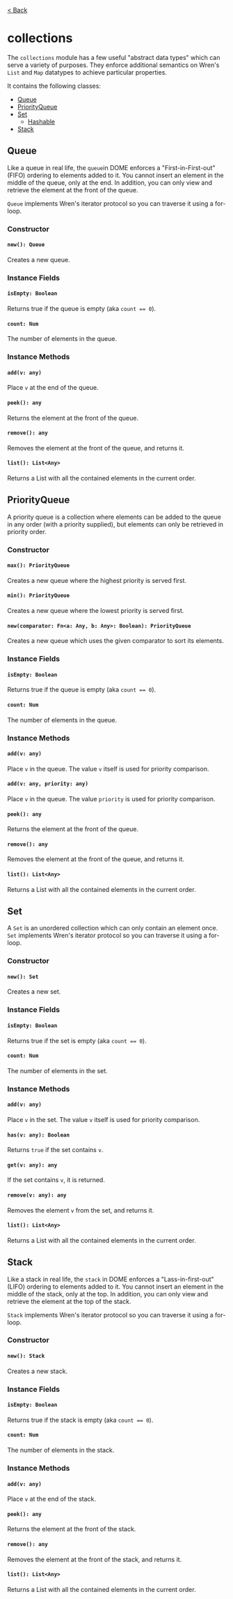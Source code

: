 [< Back](.)

# collections

The `collections` module has a few useful "abstract data types" which can serve a variety of purposes.
They enforce additional semantics on Wren's `List` and `Map` datatypes to achieve particular properties.

It contains the following classes:

- [Queue](#queue)
- [PriorityQueue](#priorityqueue)
- [Set](#set)
  - [Hashable](#hashable)
- [Stack](#stack)


## Queue

Like a queue in real life, the `queue`in DOME enforces a "First-in-First-out" (FIFO) ordering to elements added to it.
You cannot insert an element in the middle of the queue, only at the end. In addition, you can only view and retrieve 
the element at the front of the queue.

`Queue` implements Wren's iterator protocol so you can traverse it using a for-loop.

### Constructor

#### `new(): Queue`
Creates a new queue.

### Instance Fields
#### `isEmpty: Boolean`
Returns true if the queue is empty (aka `count == 0`).

#### `count: Num`
The number of elements in the queue.

### Instance Methods
#### `add(v: any)`
Place `v` at the end of the queue.
#### `peek(): any`
Returns the element at the front of the queue.
#### `remove(): any`
Removes the element at the front of the queue, and returns it.
#### `list(): List<Any>`
Returns a List with all the contained elements in the current order.

## PriorityQueue

A priority queue is a collection where elements can be added to the queue in any order (with a priority supplied), 
but elements can only be retrieved in priority order.

### Constructor

#### `max(): PriorityQueue`
Creates a new queue where the highest priority is served first.
#### `min(): PriorityQueue`
Creates a new queue where the lowest priority is served first.

#### `new(comparator: Fn<a: Any, b: Any>: Boolean): PriorityQueue`
Creates a new queue which uses the given comparator to sort its elements.

### Instance Fields
#### `isEmpty: Boolean`
Returns true if the queue is empty (aka `count == 0`).

#### `count: Num`
The number of elements in the queue.

### Instance Methods
#### `add(v: any)`
Place `v` in the queue. The value `v` itself is used for priority comparison.

#### `add(v: any, priority: any)`
Place `v` in the queue. The value `priority` is used for priority comparison.

#### `peek(): any`
Returns the element at the front of the queue.
#### `remove(): any`
Removes the element at the front of the queue, and returns it.
#### `list(): List<Any>`
Returns a List with all the contained elements in the current order.


## Set

A `Set` is an unordered collection which can only contain an element once. 
`Set` implements Wren's iterator protocol so you can traverse it using a for-loop.


### Constructor

#### `new(): Set`
Creates a new set.

### Instance Fields
#### `isEmpty: Boolean`
Returns true if the set is empty (aka `count == 0`).

#### `count: Num`
The number of elements in the set.

### Instance Methods
#### `add(v: any)`
Place `v` in the set. The value `v` itself is used for priority comparison.
#### `has(v: any): Boolean`
Returns `true` if the set contains `v`.

#### `get(v: any): any`
If the set contains `v`, it is returned.

#### `remove(v: any): any`
Removes the element `v` from the set, and returns it.

#### `list(): List<Any>`
Returns a List with all the contained elements in the current order.

## Stack

Like a stack in real life, the `stack` in DOME enforces a "Lass-in-first-out" (LIFO) ordering to elements added to it.
You cannot insert an element in the middle of the stack, only at the top. In addition, you can only view and retrieve 
the element at the top of the stack.

`Stack` implements Wren's iterator protocol so you can traverse it using a for-loop.

### Constructor

#### `new(): Stack`
Creates a new stack.

### Instance Fields
#### `isEmpty: Boolean`
Returns true if the stack is empty (aka `count == 0`).

#### `count: Num`
The number of elements in the stack.

### Instance Methods
#### `add(v: any)`
Place `v` at the end of the stack.
#### `peek(): any`
Returns the element at the front of the stack.
#### `remove(): any`
Removes the element at the front of the stack, and returns it.
#### `list(): List<Any>`
Returns a List with all the contained elements in the current order.
